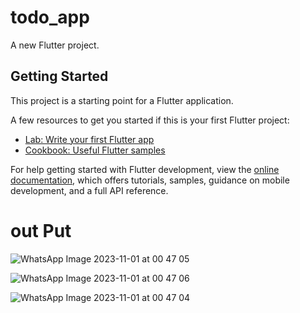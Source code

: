 # todo_app

A new Flutter project.

## Getting Started

This project is a starting point for a Flutter application.

A few resources to get you started if this is your first Flutter project:

- [Lab: Write your first Flutter app](https://docs.flutter.dev/get-started/codelab)
- [Cookbook: Useful Flutter samples](https://docs.flutter.dev/cookbook)

For help getting started with Flutter development, view the
[online documentation](https://docs.flutter.dev/), which offers tutorials,
samples, guidance on mobile development, and a full API reference.

# out Put
![WhatsApp Image 2023-11-01 at 00 47 05](https://github.com/Riyas1208/TO-DO_App/assets/133746059/d085a764-1ad1-4d8f-b673-8772b64a15ed)


![WhatsApp Image 2023-11-01 at 00 47 06](https://github.com/Riyas1208/TO-DO_App/assets/133746059/ac358e14-6626-49d1-a36a-954c44730c42)

![WhatsApp Image 2023-11-01 at 00 47 04](https://github.com/Riyas1208/TO-DO_App/assets/133746059/50a46a54-62cf-4a65-85d9-5f49345c9b60)

